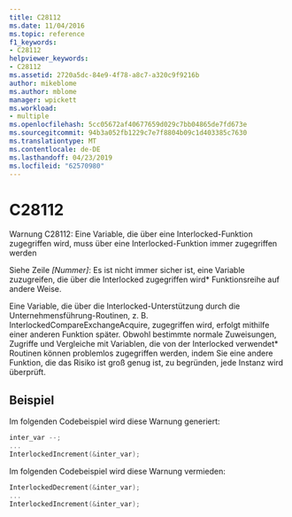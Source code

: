 ```yaml
---
title: C28112
ms.date: 11/04/2016
ms.topic: reference
f1_keywords:
- C28112
helpviewer_keywords:
- C28112
ms.assetid: 2720a5dc-84e9-4f78-a8c7-a320c9f9216b
author: mikeblome
ms.author: mblome
manager: wpickett
ms.workload:
- multiple
ms.openlocfilehash: 5cc05672af40677659d029c7bb04865de7fd673e
ms.sourcegitcommit: 94b3a052fb1229c7e7f8804b09c1d403385c7630
ms.translationtype: MT
ms.contentlocale: de-DE
ms.lasthandoff: 04/23/2019
ms.locfileid: "62570980"
---
```

# <a name="c28112"></a>C28112

Warnung C28112: Eine Variable, die über eine Interlocked-Funktion zugegriffen wird, muss über eine Interlocked-Funktion immer zugegriffen werden

Siehe Zeile *[Nummer]*: Es ist nicht immer sicher ist, eine Variable zuzugreifen, die über die Interlocked zugegriffen wird\* Funktionsreihe auf andere Weise.

Eine Variable, die über die Interlocked-Unterstützung durch die Unternehmensführung-Routinen, z. B. InterlockedCompareExchangeAcquire, zugegriffen wird, erfolgt mithilfe einer anderen Funktion später. Obwohl bestimmte normale Zuweisungen, Zugriffe und Vergleiche mit Variablen, die von der Interlocked verwendet\* Routinen können problemlos zugegriffen werden, indem Sie eine andere Funktion, die das Risiko ist groß genug ist, zu begründen, jede Instanz wird überprüft.

## <a name="example"></a>Beispiel

Im folgenden Codebeispiel wird diese Warnung generiert:

```cpp
inter_var --;
...
InterlockedIncrement(&inter_var);
```

Im folgenden Codebeispiel wird diese Warnung vermieden:

```cpp
InterlockedDecrement(&inter_var);
...
InterlockedIncrement(&inter_var);
```
